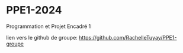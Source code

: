 # PPE1-2024
Programmation et Projet Encadré 1

lien vers le github de groupe:
https://github.com/RachelleTuyay/PPE1-groupe
